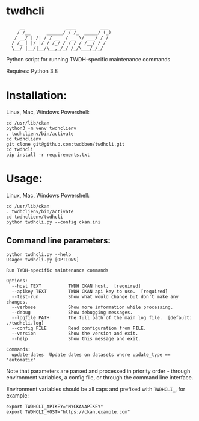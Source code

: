 # twdhcli
         __               ____         ___ 
        / /__      ______/ / /_  _____/ (_)
       / __/ | /| / / __  / __ \/ ___/ / / 
      / /_ | |/ |/ / /_/ / / / / /__/ / /  
      \__/ |__/|__/\__,_/_/ /_/\___/_/_/   

Python script for running TWDH-specific maintenance commands

Requires: Python 3.8

Installation:
=============

Linux, Mac, Windows Powershell:
```
cd /usr/lib/ckan
python3 -m venv twdhclienv
. twdhclienv/bin/activate
cd twdhclienv
git clone git@github.com:twdbben/twdhcli.git
cd twdhcli
pip install -r requirements.txt
```

Usage:
======

Linux, Mac, Windows Powershell:
```
cd /usr/lib/ckan
. twdhclienv/bin/activate
cd twdhclienv/twdhcli
python twdhcli.py --config ckan.ini
```

Command line parameters:
------------------------

```
python twdhcli.py --help
Usage: twdhcli.py [OPTIONS]

Run TWDH-specific maintenance commands

Options:
  --host TEXT          TWDH CKAN host.  [required]
  --apikey TEXT        TWDH CKAN api key to use.  [required]
  --test-run           Show what would change but don't make any changes.
  --verbose            Show more information while processing.
  --debug              Show debugging messages.
  --logfile PATH       The full path of the main log file.  [default: ./twdhcli.log]
  --config FILE        Read configuration from FILE.
  --version            Show the version and exit.
  --help               Show this message and exit.

Commands:
  update-dates  Update dates on datasets where update_type == 'automatic'
```

Note that parameters are parsed and processed in priority order - through environment variables, a config file, or through the command line interface.

Environment variables should be all caps and prefixed with `TWDHCLI_`, for example:

```
export TWDHCLI_APIKEY="MYCKANAPIKEY"
export TWDHCLI_HOST="https://ckan.example.com"
```
